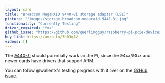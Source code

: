 ```yaml
---
layout: card
title: "Broadcom MegaRAID 9440-8i storage adapter (LSI)"
picture: "/images/storage-broadcom-megaraid-9440-8i.jpg"
functionality: "Currently Testing"
driver_required: "Yes"
github_issue: "https://github.com/geerlingguy/raspberry-pi-pcie-devices/issues/250"
buy_link: https://amzn.to/3h03qAV
videos: []
---
```

The [9440-8i](https://www.broadcom.com/products/storage/raid-controllers/megaraid-9440-8i) should potentially work on the Pi, since the 94xx/95xx and newer cards have drivers that support ARM.

You can follow @wallentx's testing progress with it over on the [GitHub issue](https://github.com/geerlingguy/raspberry-pi-pcie-devices/issues/250).
